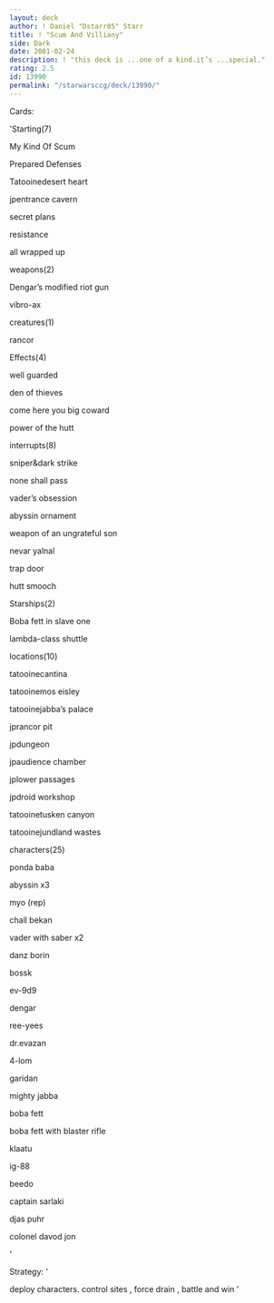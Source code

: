 ```yaml
---
layout: deck
author: ! Daniel "Dstarr05" Starr
title: ! "Scum And Villiany"
side: Dark
date: 2001-02-24
description: ! "this deck is ...one of a kind.it’s ...special."
rating: 2.5
id: 13990
permalink: "/starwarsccg/deck/13990/"
---
```

Cards: 

'Starting(7)

My Kind Of Scum

Prepared Defenses

Tatooinedesert heart

jpentrance cavern

secret plans 

resistance

all wrapped up


weapons(2)

Dengar’s modified riot gun

vibro-ax


creatures(1)

rancor


Effects(4)

well guarded 

den of thieves

come here you big coward

power of the hutt


interrupts(8)

sniper&dark strike

none shall pass

vader’s obsession

abyssin ornament

weapon of an ungrateful son

nevar yalnal

trap door

hutt smooch


Starships(2)

Boba fett in slave one

lambda-class shuttle


locations(10)

tatooinecantina

tatooinemos eisley

tatooinejabba’s palace

jprancor pit

jpdungeon

jpaudience chamber

jplower passages

jpdroid workshop

tatooinetusken canyon

tatooinejundland wastes


characters(25)

ponda baba

abyssin x3

myo (rep)

chall bekan

vader with saber x2

danz borin

bossk

ev-9d9

dengar

ree-yees

dr.evazan

4-lom

garidan

mighty jabba

boba fett

boba fett with blaster rifle

klaatu

ig-88

beedo

captain sarlaki

djas puhr

colonel davod jon







'

Strategy: '

deploy characters. control sites , force drain , battle and win '

